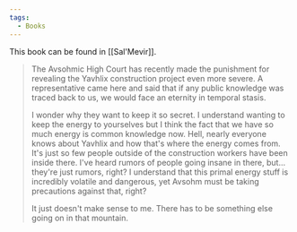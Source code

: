 ```yaml
---
tags:
  - Books
---
```


This book can be found in [[Sal'Mevir]].

> The Avsohmic High Court has recently made the punishment for revealing the Yavhlix construction project even more severe. A representative came here and said that if any public knowledge was traced back to us, we would face an eternity in temporal stasis.
>
> I wonder why they want to keep it so secret. I understand wanting to keep the energy to yourselves but I think the fact that we have so much energy is common knowledge now. Hell, nearly everyone knows about Yavhlix and how that's where the energy comes from. It's just so few people outside of the construction workers have been inside there. I've heard rumors of people going insane in there, but... they're just rumors, right? I understand that this primal energy stuff is incredibly volatile and dangerous, yet Avsohm must be taking precautions against that, right?
>
> It just doesn't make sense to me. There has to be something else going on in that mountain.
